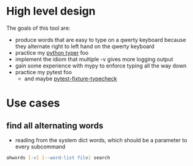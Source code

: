 # High level design

The goals of this tool are:
- produce words that are easy to type on a qwerty keyboard because they alternate right to left hand on the qwerty keyboard
- practice my [python typer](https://typer.tiangolo.com/) foo
- implement the idiom that multiple -v gives more logging output
- gain some experience with mypy to enforce typing all the way down
- practice my pytest foo
  - and maybe [pytest-fixture-typecheck](https://pypi.org/project/pytest-fixture-typecheck/)

# Use cases

## find all alternating words
- reading from the system dict words, which should be a parameter to every subcommand

```zsh
ahwords [-v] [--word-list file] search
```
